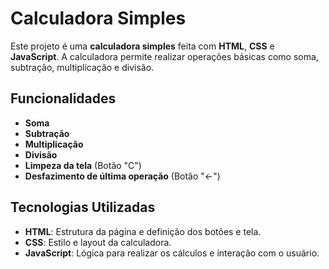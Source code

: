 # Calculadora Simples

Este projeto é uma **calculadora simples** feita com **HTML**, **CSS** e **JavaScript**. A calculadora permite realizar operações básicas como soma, subtração, multiplicação e divisão.

## Funcionalidades

- **Soma**
- **Subtração**
- **Multiplicação**
- **Divisão**
- **Limpeza da tela** (Botão "C")
- **Desfazimento de última operação** (Botão "←")

## Tecnologias Utilizadas

- **HTML**: Estrutura da página e definição dos botões e tela.
- **CSS**: Estilo e layout da calculadora.
- **JavaScript**: Lógica para realizar os cálculos e interação com o usuário.

